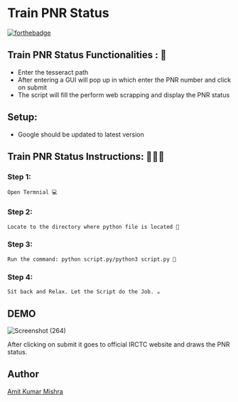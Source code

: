 # <b>Train PNR Status</b>

[![forthebadge](https://forthebadge.com/images/badges/made-with-python.svg)](https://forthebadge.com)

## Train PNR Status Functionalities : 🚀

- Enter the tesseract path
- After entering a GUI will pop up in which enter the PNR number and click on submit
- The script will fill the perform web scrapping and display the PNR status

## Setup:

- Google should be updated to latest version

## Train PNR Status Instructions: 👨🏻‍💻

### Step 1:

    Open Termnial 💻

### Step 2:

    Locate to the directory where python file is located 📂

### Step 3:

    Run the command: python script.py/python3 script.py 🧐

### Step 4:

    Sit back and Relax. Let the Script do the Job. ☕

## DEMO

![Screenshot (264)](https://user-images.githubusercontent.com/60662775/120154793-d6db6d00-c20d-11eb-84bd-52c1d1a5a4c2.png)

After clicking on submit it goes to official IRCTC website and draws the PNR status.

## Author

[Amit Kumar Mishra](https://github.com/Amit366)
